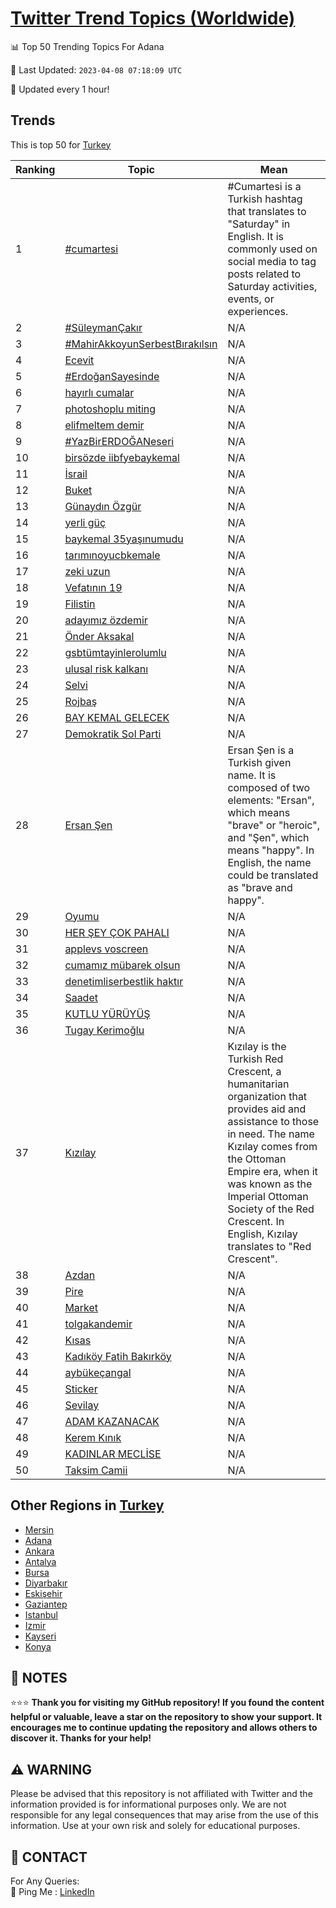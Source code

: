 [Twitter Trend Topics (Worldwide)](https://github.com/ErcinDedeoglu/Twitter-Trend-Topics)
==========


📊 Top 50 Trending Topics For Adana

📆 Last Updated: `2023-04-08 07:18:09 UTC`

🔧 Updated every 1 hour!


## Trends

This is top 50 for [Turkey](</Turkey>)

| Ranking | Topic | Mean |
| ------- | ------------ | ------------ |
| 1 | [#cumartesi](http://twitter.com/search?q=%23cumartesi) | #Cumartesi is a Turkish hashtag that translates to "Saturday" in English. It is commonly used on social media to tag posts related to Saturday activities, events, or experiences. |
| 2 | [#SüleymanÇakır](http://twitter.com/search?q=%23S%c3%bcleyman%c3%87ak%c4%b1r) | N/A |
| 3 | [#MahirAkkoyunSerbestBırakılsın](http://twitter.com/search?q=%23MahirAkkoyunSerbestB%c4%b1rak%c4%b1ls%c4%b1n) | N/A |
| 4 | [Ecevit](http://twitter.com/search?q=Ecevit) | N/A |
| 5 | [#ErdoğanSayesinde](http://twitter.com/search?q=%23Erdo%c4%9fanSayesinde) | N/A |
| 6 | [hayırlı cumalar](http://twitter.com/search?q=hay%c4%b1rl%c4%b1+cumalar) | N/A |
| 7 | [photoshoplu miting](http://twitter.com/search?q=photoshoplu+miting) | N/A |
| 8 | [elifmeltem demir](http://twitter.com/search?q=elifmeltem+demir) | N/A |
| 9 | [#YazBirERDOĞANeseri](http://twitter.com/search?q=%23YazBirERDO%c4%9eANeseri) | N/A |
| 10 | [birsözde iibfyebaykemal](http://twitter.com/search?q=birs%c3%b6zde+iibfyebaykemal) | N/A |
| 11 | [İsrail](http://twitter.com/search?q=%c4%b0srail) | N/A |
| 12 | [Buket](http://twitter.com/search?q=Buket) | N/A |
| 13 | [Günaydın Özgür](http://twitter.com/search?q=G%c3%bcnayd%c4%b1n+%c3%96zg%c3%bcr) | N/A |
| 14 | [yerli güç](http://twitter.com/search?q=yerli+g%c3%bc%c3%a7) | N/A |
| 15 | [baykemal 35yaşınumudu](http://twitter.com/search?q=baykemal+35ya%c5%9f%c4%b1numudu) | N/A |
| 16 | [tarımınoyucbkemale](http://twitter.com/search?q=tar%c4%b1m%c4%b1noyucbkemale) | N/A |
| 17 | [zeki uzun](http://twitter.com/search?q=zeki+uzun) | N/A |
| 18 | [Vefatının 19](http://twitter.com/search?q=Vefat%c4%b1n%c4%b1n+19) | N/A |
| 19 | [Filistin](http://twitter.com/search?q=Filistin) | N/A |
| 20 | [adayımız özdemir](http://twitter.com/search?q=aday%c4%b1m%c4%b1z+%c3%b6zdemir) | N/A |
| 21 | [Önder Aksakal](http://twitter.com/search?q=%c3%96nder+Aksakal) | N/A |
| 22 | [gsbtümtayinlerolumlu](http://twitter.com/search?q=gsbt%c3%bcmtayinlerolumlu) | N/A |
| 23 | [ulusal risk kalkanı](http://twitter.com/search?q=ulusal+risk+kalkan%c4%b1) | N/A |
| 24 | [Selvi](http://twitter.com/search?q=Selvi) | N/A |
| 25 | [Rojbaş](http://twitter.com/search?q=Rojba%c5%9f) | N/A |
| 26 | [BAY KEMAL GELECEK](http://twitter.com/search?q=BAY+KEMAL+GELECEK) | N/A |
| 27 | [Demokratik Sol Parti](http://twitter.com/search?q=Demokratik+Sol+Parti) | N/A |
| 28 | [Ersan Şen](http://twitter.com/search?q=Ersan+%c5%9een) | Ersan Şen is a Turkish given name. It is composed of two elements: "Ersan", which means "brave" or "heroic", and "Şen", which means "happy". In English, the name could be translated as "brave and happy". |
| 29 | [Oyumu](http://twitter.com/search?q=Oyumu) | N/A |
| 30 | [HER ŞEY ÇOK PAHALI](http://twitter.com/search?q=HER+%c5%9eEY+%c3%87OK+PAHALI) | N/A |
| 31 | [applevs voscreen](http://twitter.com/search?q=applevs+voscreen) | N/A |
| 32 | [cumamız mübarek olsun](http://twitter.com/search?q=cumam%c4%b1z+m%c3%bcbarek+olsun) | N/A |
| 33 | [denetimliserbestlik haktır](http://twitter.com/search?q=denetimliserbestlik+hakt%c4%b1r) | N/A |
| 34 | [Saadet](http://twitter.com/search?q=Saadet) | N/A |
| 35 | [KUTLU YÜRÜYÜŞ](http://twitter.com/search?q=KUTLU+Y%c3%9cR%c3%9cY%c3%9c%c5%9e) | N/A |
| 36 | [Tugay Kerimoğlu](http://twitter.com/search?q=Tugay+Kerimo%c4%9flu) | N/A |
| 37 | [Kızılay](http://twitter.com/search?q=K%c4%b1z%c4%b1lay) | Kızılay is the Turkish Red Crescent, a humanitarian organization that provides aid and assistance to those in need. The name Kızılay comes from the Ottoman Empire era, when it was known as the Imperial Ottoman Society of the Red Crescent. In English, Kızılay translates to "Red Crescent". |
| 38 | [Azdan](http://twitter.com/search?q=Azdan) | N/A |
| 39 | [Pire](http://twitter.com/search?q=Pire) | N/A |
| 40 | [Market](http://twitter.com/search?q=Market) | N/A |
| 41 | [tolgakandemir](http://twitter.com/search?q=tolgakandemir) | N/A |
| 42 | [Kısas](http://twitter.com/search?q=K%c4%b1sas) | N/A |
| 43 | [Kadıköy Fatih Bakırköy](http://twitter.com/search?q=Kad%c4%b1k%c3%b6y+Fatih+Bak%c4%b1rk%c3%b6y) | N/A |
| 44 | [aybükeçangal](http://twitter.com/search?q=ayb%c3%bcke%c3%a7angal) | N/A |
| 45 | [Sticker](http://twitter.com/search?q=Sticker) | N/A |
| 46 | [Sevilay](http://twitter.com/search?q=Sevilay) | N/A |
| 47 | [ADAM KAZANACAK](http://twitter.com/search?q=ADAM+KAZANACAK) | N/A |
| 48 | [Kerem Kınık](http://twitter.com/search?q=Kerem+K%c4%b1n%c4%b1k) | N/A |
| 49 | [KADINLAR MECLİSE](http://twitter.com/search?q=KADINLAR+MECL%c4%b0SE) | N/A |
| 50 | [Taksim Camii](http://twitter.com/search?q=Taksim+Camii) | N/A |



## Other Regions in [Turkey](</Turkey>)

* [Mersin](</Turkey/Mersin.md>)
* [Adana](</Turkey/Adana.md>)
* [Ankara](</Turkey/Ankara.md>)
* [Antalya](</Turkey/Antalya.md>)
* [Bursa](</Turkey/Bursa.md>)
* [Diyarbakır](</Turkey/Diyarbakır.md>)
* [Eskişehir](</Turkey/Eskişehir.md>)
* [Gaziantep](</Turkey/Gaziantep.md>)
* [Istanbul](</Turkey/Istanbul.md>)
* [Izmir](</Turkey/Izmir.md>)
* [Kayseri](</Turkey/Kayseri.md>)
* [Konya](</Turkey/Konya.md>)



## 📝 NOTES

⭐⭐⭐ **Thank you for visiting my GitHub repository! If you found the content helpful or valuable, leave a star on the repository to show your support. It encourages me to continue updating the repository and allows others to discover it. Thanks for your help!**


## ⚠️ WARNING

Please be advised that this repository is not affiliated with Twitter and the information provided is for informational purposes only. We are not responsible for any legal consequences that may arise from the use of this information. Use at your own risk and solely for educational purposes.


## 📨 CONTACT

 For Any Queries:  
            🏓 Ping Me : [LinkedIn](https://www.linkedin.com/in/ercindedeoglu/)
